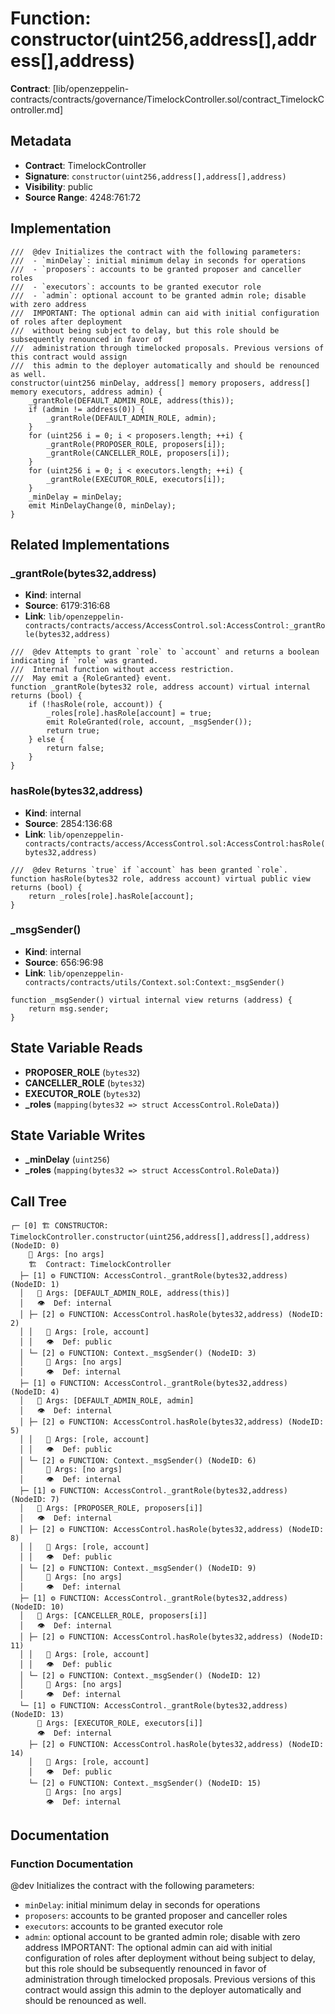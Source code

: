 # Function: constructor(uint256,address[],address[],address)

**Contract**: [lib/openzeppelin-contracts/contracts/governance/TimelockController.sol/contract_TimelockController.md]

## Metadata

- **Contract**: TimelockController
- **Signature**: `constructor(uint256,address[],address[],address)`
- **Visibility**: public
- **Source Range**: 4248:761:72

## Implementation

```solidity
///  @dev Initializes the contract with the following parameters:
///  - `minDelay`: initial minimum delay in seconds for operations
///  - `proposers`: accounts to be granted proposer and canceller roles
///  - `executors`: accounts to be granted executor role
///  - `admin`: optional account to be granted admin role; disable with zero address
///  IMPORTANT: The optional admin can aid with initial configuration of roles after deployment
///  without being subject to delay, but this role should be subsequently renounced in favor of
///  administration through timelocked proposals. Previous versions of this contract would assign
///  this admin to the deployer automatically and should be renounced as well.
constructor(uint256 minDelay, address[] memory proposers, address[] memory executors, address admin) {
    _grantRole(DEFAULT_ADMIN_ROLE, address(this));
    if (admin != address(0)) {
        _grantRole(DEFAULT_ADMIN_ROLE, admin);
    }
    for (uint256 i = 0; i < proposers.length; ++i) {
        _grantRole(PROPOSER_ROLE, proposers[i]);
        _grantRole(CANCELLER_ROLE, proposers[i]);
    }
    for (uint256 i = 0; i < executors.length; ++i) {
        _grantRole(EXECUTOR_ROLE, executors[i]);
    }
    _minDelay = minDelay;
    emit MinDelayChange(0, minDelay);
}
```

## Related Implementations

### _grantRole(bytes32,address)

- **Kind**: internal
- **Source**: 6179:316:68
- **Link**: `lib/openzeppelin-contracts/contracts/access/AccessControl.sol:AccessControl:_grantRole(bytes32,address)`

```solidity
///  @dev Attempts to grant `role` to `account` and returns a boolean indicating if `role` was granted.
///  Internal function without access restriction.
///  May emit a {RoleGranted} event.
function _grantRole(bytes32 role, address account) virtual internal returns (bool) {
    if (!hasRole(role, account)) {
        _roles[role].hasRole[account] = true;
        emit RoleGranted(role, account, _msgSender());
        return true;
    } else {
        return false;
    }
}
```

### hasRole(bytes32,address)

- **Kind**: internal
- **Source**: 2854:136:68
- **Link**: `lib/openzeppelin-contracts/contracts/access/AccessControl.sol:AccessControl:hasRole(bytes32,address)`

```solidity
///  @dev Returns `true` if `account` has been granted `role`.
function hasRole(bytes32 role, address account) virtual public view returns (bool) {
    return _roles[role].hasRole[account];
}
```

### _msgSender()

- **Kind**: internal
- **Source**: 656:96:98
- **Link**: `lib/openzeppelin-contracts/contracts/utils/Context.sol:Context:_msgSender()`

```solidity
function _msgSender() virtual internal view returns (address) {
    return msg.sender;
}
```

## State Variable Reads

- **PROPOSER_ROLE** (`bytes32`)
- **CANCELLER_ROLE** (`bytes32`)
- **EXECUTOR_ROLE** (`bytes32`)
- **_roles** (`mapping(bytes32 => struct AccessControl.RoleData)`)

## State Variable Writes

- **_minDelay** (`uint256`)
- **_roles** (`mapping(bytes32 => struct AccessControl.RoleData)`)

## Call Tree

```
┌─ [0] 🏗️ CONSTRUCTOR: TimelockController.constructor(uint256,address[],address[],address) (NodeID: 0)
    💬 Args: [no args]
    🏗️  Contract: TimelockController
  ├─ [1] ⚙️ FUNCTION: AccessControl._grantRole(bytes32,address) (NodeID: 1)
  │   💬 Args: [DEFAULT_ADMIN_ROLE, address(this)]
  │   👁️  Def: internal
  │ ├─ [2] ⚙️ FUNCTION: AccessControl.hasRole(bytes32,address) (NodeID: 2)
  │ │   💬 Args: [role, account]
  │ │   👁️  Def: public
  │ └─ [2] ⚙️ FUNCTION: Context._msgSender() (NodeID: 3)
  │     💬 Args: [no args]
  │     👁️  Def: internal
  ├─ [1] ⚙️ FUNCTION: AccessControl._grantRole(bytes32,address) (NodeID: 4)
  │   💬 Args: [DEFAULT_ADMIN_ROLE, admin]
  │   👁️  Def: internal
  │ ├─ [2] ⚙️ FUNCTION: AccessControl.hasRole(bytes32,address) (NodeID: 5)
  │ │   💬 Args: [role, account]
  │ │   👁️  Def: public
  │ └─ [2] ⚙️ FUNCTION: Context._msgSender() (NodeID: 6)
  │     💬 Args: [no args]
  │     👁️  Def: internal
  ├─ [1] ⚙️ FUNCTION: AccessControl._grantRole(bytes32,address) (NodeID: 7)
  │   💬 Args: [PROPOSER_ROLE, proposers[i]]
  │   👁️  Def: internal
  │ ├─ [2] ⚙️ FUNCTION: AccessControl.hasRole(bytes32,address) (NodeID: 8)
  │ │   💬 Args: [role, account]
  │ │   👁️  Def: public
  │ └─ [2] ⚙️ FUNCTION: Context._msgSender() (NodeID: 9)
  │     💬 Args: [no args]
  │     👁️  Def: internal
  ├─ [1] ⚙️ FUNCTION: AccessControl._grantRole(bytes32,address) (NodeID: 10)
  │   💬 Args: [CANCELLER_ROLE, proposers[i]]
  │   👁️  Def: internal
  │ ├─ [2] ⚙️ FUNCTION: AccessControl.hasRole(bytes32,address) (NodeID: 11)
  │ │   💬 Args: [role, account]
  │ │   👁️  Def: public
  │ └─ [2] ⚙️ FUNCTION: Context._msgSender() (NodeID: 12)
  │     💬 Args: [no args]
  │     👁️  Def: internal
  └─ [1] ⚙️ FUNCTION: AccessControl._grantRole(bytes32,address) (NodeID: 13)
      💬 Args: [EXECUTOR_ROLE, executors[i]]
      👁️  Def: internal
    ├─ [2] ⚙️ FUNCTION: AccessControl.hasRole(bytes32,address) (NodeID: 14)
    │   💬 Args: [role, account]
    │   👁️  Def: public
    └─ [2] ⚙️ FUNCTION: Context._msgSender() (NodeID: 15)
        💬 Args: [no args]
        👁️  Def: internal
```

## Documentation

### Function Documentation

 @dev Initializes the contract with the following parameters:
 - `minDelay`: initial minimum delay in seconds for operations
 - `proposers`: accounts to be granted proposer and canceller roles
 - `executors`: accounts to be granted executor role
 - `admin`: optional account to be granted admin role; disable with zero address
 IMPORTANT: The optional admin can aid with initial configuration of roles after deployment
 without being subject to delay, but this role should be subsequently renounced in favor of
 administration through timelocked proposals. Previous versions of this contract would assign
 this admin to the deployer automatically and should be renounced as well.
